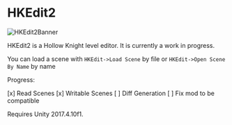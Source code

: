 # HKEdit2

![HKEdit2Banner](https://user-images.githubusercontent.com/12544505/65402204-94079780-dd92-11e9-86e1-bd5faf107aef.png)

HKEdit2 is a Hollow Knight level editor. It is currently a work in progress.

You can load a scene with `HKEdit->Load Scene` by file or `HKEdit->Open Scene By Name` by name

Progress:

[x] Read Scenes
[x] Writable Scenes
[ ] Diff Generation
[ ] Fix mod to be compatible

Requires Unity 2017.4.10f1.
